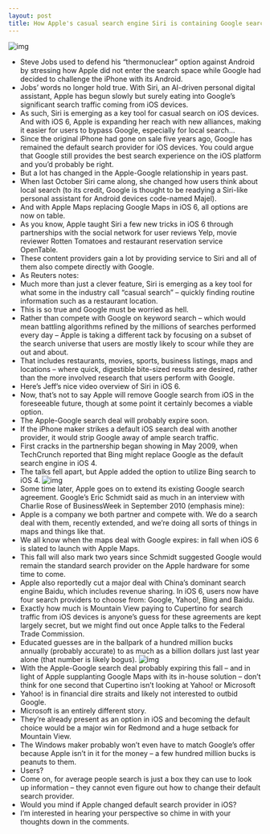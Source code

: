 ```yaml
---
layout: post
title: How Apple's casual search engine Siri is containing Google search on iOS
---
```

![img](http://media.idownloadblog.com/wp-content/uploads/2012/05/Google-Search-for-iOS-iPhone-screenshot-004.jpg)
* Steve Jobs used to defend his “thermonuclear” option against Android by stressing how Apple did not enter the search space while Google had decided to challenge the iPhone with its Android.
* Jobs’ words no longer hold true. With Siri, an AI-driven personal digital assistant, Apple has begun slowly but surely eating into Google’s significant search traffic coming from iOS devices.
* As such, Siri is emerging as a key tool for casual search on iOS devices. And with iOS 6, Apple is expanding her reach with new alliances, making it easier for users to bypass Google, especially for local search…
* Since the original iPhone had gone on sale five years ago, Google has remained the default search provider for iOS devices. You could argue that Google still provides the best search experience on the iOS platform and you’d probably be right.
* But a lot has changed in the Apple-Google relationship in years past.
* When last October Siri came along, she changed how users think about local search (to its credit, Google is thought to be readying a Siri-like personal assistant for Android devices code-named Majel).
* And with Apple Maps replacing Google Maps in iOS 6, all options are now on table.
* As you know, Apple taught Siri a few new tricks in iOS 6 through partnerships with the social network for user reviews Yelp, movie reviewer Rotten Tomatoes and restaurant reservation service OpenTable.
* These content providers gain a lot by providing service to Siri and all of them also compete directly with Google.
* As Reuters notes:
* Much more than just a clever feature, Siri is emerging as a key tool for what some in the industry call “casual search” – quickly finding routine information such as a restaurant location.
* This is so true and Google must be worried as hell.
* Rather than compete with Google on keyword search – which would mean battling algorithms refined by the millions of searches performed every day – Apple is taking a different tack by focusing on a subset of the search universe that users are mostly likely to scour while they are out and about.
* That includes restaurants, movies, sports, business listings, maps and locations – where quick, digestible bite-sized results are desired, rather than the more involved research that users perform with Google.
* Here’s Jeff’s nice video overview of Siri in iOS 6.
* Now, that’s not to say Apple will remove Google search from iOS in the foreseeable future, though at some point it certainly becomes a viable option.
* The Apple-Google search deal will probably expire soon.
* If the iPhone maker strikes a default iOS search deal with another provider, it would strip Google away of ample search traffic.
* First cracks in the partnership began showing in May 2009, when TechCrunch reported that Bing might replace Google as the default search engine in iOS 4.
* The talks fell apart, but Apple added the option to utilize Bing search to iOS 4.
![img](http://media.idownloadblog.com/wp-content/uploads/2012/06/iOS-6-Siri-Restaurants.jpg)
* Some time later, Apple goes on to extend its existing Google search agreement. Google’s Eric Schmidt said as much in an interview with Charlie Rose of BusinessWeek in September 2010 (emphasis mine):
* Apple is a company we both partner and compete with. We do a search deal with them, recently extended, and we’re doing all sorts of things in maps and things like that.
* We all know when the maps deal with Google expires: in fall when iOS 6 is slated to launch with Apple Maps.
* This fall will also mark two years since Schmidt suggested Google would remain the standard search provider on the Apple hardware for some time to come.
* Apple also reportedly cut a major deal with China’s dominant search engine Baidu, which includes revenue sharing. In iOS 6, users now have four search providers to choose from: Google, Yahoo!, Bing and Baidu.
* Exactly how much is Mountain View paying to Cupertino for search traffic from iOS devices is anyone’s guess for these agreements are kept largely secret, but we might find out once Apple talks to the Federal Trade Commission.
* Educated guesses are in the ballpark of a hundred million bucks annually (probably accurate) to as much as a billion dollars just last year alone (that number is likely bogus).
![img](http://media.idownloadblog.com/wp-content/uploads/2012/03/google-search-iphone.jpg)
* With the Apple-Google search deal probably expiring this fall – and in light of Apple supplanting Google Maps with its in-house solution – don’t think for one second that Cupertino isn’t looking at Yahoo! or Microsoft
* Yahoo! is in financial dire straits and likely not interested to outbid Google.
* Microsoft is an entirely different story.
* They’re already present as an option in iOS and becoming the default choice would be a major win for Redmond and a huge setback for Mountain View.
* The Windows maker probably won’t even have to match Google’s offer because Apple isn’t in it for the money – a few hundred million bucks is peanuts to them.
* Users?
* Come on, for average people search is just a box they can use to look up information – they cannot even figure out how to change their default search provider.
* Would you mind if Apple changed default search provider in iOS?
* I’m interested in hearing your perspective so chime in with your thoughts down in the comments.

